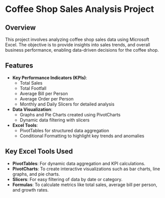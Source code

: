 # Coffee Shop Sales Analysis Project

## Overview
This project involves analyzing coffee shop sales data using Microsoft Excel. The objective is to provide insights into sales trends, and overall business performance, enabling data-driven decisions for the coffee shop.

## Features
- **Key Performance Indicators (KPIs)**:
  - Total Sales
  - Total Footfall
  - Average Bill per Person
  - Average Order per Person
  - Monthly and Daily Slicers for detailed analysis
- **Data Visualization**:
  - Graphs and Pie Charts created using PivotCharts
  - Dynamic data filtering with slicers
- **Excel Tools**:
  - PivotTables for structured data aggregation
  - Conditional Formatting to highlight key trends and anomalies
## Key Excel Tools Used
- **PivotTables**: For dynamic data aggregation and KPI calculations.
- **PivotCharts**: To create interactive visualizations such as bar charts, line graphs, and pie charts.
- **Slicers**: For easy filtering of data by date or category.
- **Formulas**: To calculate metrics like total sales, average bill per person, and growth rates.





